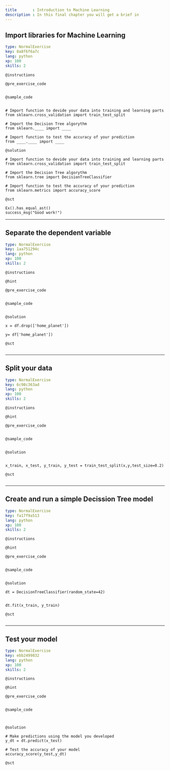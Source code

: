 ```yaml
---
title       : Introduction to Machine Learning
description : In this final chapter you will get a brief in
---
```

## Import libraries for Machine Learning

```yaml
type: NormalExercise
key: 8a8f6f6a7c
lang: python
xp: 100
skills: 2
```


`@instructions`


`@pre_exercise_code`
```{python}

```

`@sample_code`
```{python}

# Import function to devide your data into training and learning parts
from sklearn.cross_validation import train_test_split

# Import the Decision Tree algorythm
from sklearn.____ import ____

# Import function to test the accuracy of your prediction
from ____.____ import ____

```

`@solution`
```{python}
# Import function to devide your data into training and learning parts
from sklearn.cross_validation import train_test_split

# Import the Decision Tree algorythm
from sklearn.tree import DecisionTreeClassifier 

# Import function to test the accuracy of your prediction
from sklearn.metrics import accuracy_score

```

`@sct`
```{python}
Ex().has_equal_ast()
success_msg("Good work!")
```


---
## Separate the dependent variable

```yaml
type: NormalExercise
key: 1aa751294c
lang: python
xp: 100
skills: 2
```


`@instructions`

`@hint`

`@pre_exercise_code`
```{python}

```

`@sample_code`
```{python}

```

`@solution`
```{python}
x = df.drop(['home_planet'])

y= df['home_planet'])

```

`@sct`
```{python}

```

---
## Split your data 

```yaml
type: NormalExercise
key: 6c98c363ad
lang: python
xp: 100
skills: 2
```


`@instructions`

`@hint`

`@pre_exercise_code`
```{python}

```

`@sample_code`
```{python}

```

`@solution`
```{python}

x_train, x_test, y_train, y_test = train_test_split(x,y,test_size=0.2)
```

`@sct`
```{python}

```
---
## Create and run a simple Decission Tree model

```yaml
type: NormalExercise
key: fa17f9a513
lang: python
xp: 100
skills: 2
```


`@instructions`

`@hint`

`@pre_exercise_code`
```{python}

```

`@sample_code`
```{python}

```

`@solution`
```{python}
dt = DecisionTreeClassifier(random_state=42)


dt.fit(x_train, y_train)
```

`@sct`
```{python}

```

---
## Test your model

```yaml
type: NormalExercise
key: ebb2499832
lang: python
xp: 100
skills: 2
```


`@instructions`

`@hint`

`@pre_exercise_code`
```{python}

```

`@sample_code`
```{python}


```

`@solution`
```{python}
# Make predictions using the model you developed
y_dt = dt.predict(x_test)

# Test the accuracy of your model
accuracy_score(y_test,y_dt)
```

`@sct`
```{python}

```
